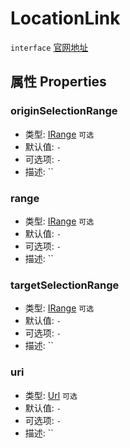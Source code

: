 # LocationLink
`interface` [官网地址](https://microsoft.github.io/monaco-editor/docs.html#interfaces/languages.LocationLink.html)
## 属性 Properties

### originSelectionRange
+ 类型: [IRange](../../global/interfaces/IRange.md) `可选`
+ 默认值: `-`
+ 可选项: `-`
+ 描述: ``

### range
+ 类型: [IRange](../../global/interfaces/IRange.md) `可选`
+ 默认值: `-`
+ 可选项: `-`
+ 描述: ``

### targetSelectionRange
+ 类型: [IRange](../../global/interfaces/IRange.md) `可选`
+ 默认值: `-`
+ 可选项: `-`
+ 描述: ``

### uri
+ 类型: [Url](../../global/classes//Url.md) `可选`
+ 默认值: `-`
+ 可选项: `-`
+ 描述: ``

